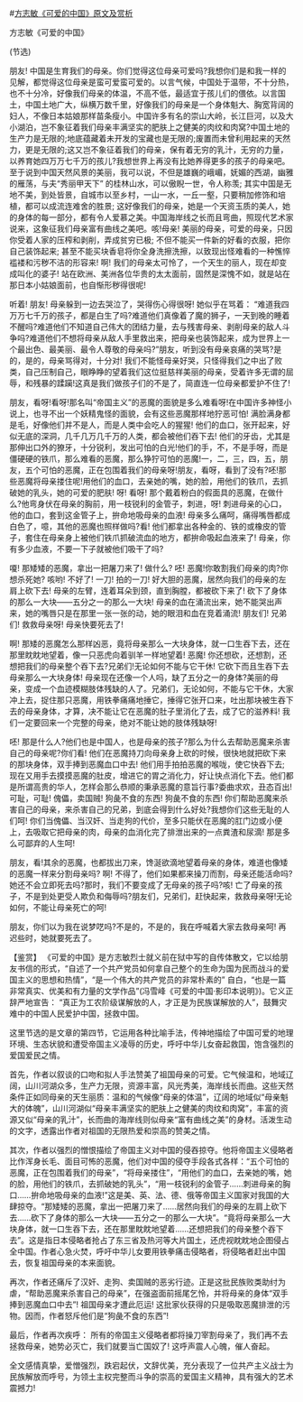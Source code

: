 #[方志敏《可爱的中国》原文及赏析](https://www.vrrw.net/wx/10057.html)

方志敏《可爱的中国》

(节选)

朋友! 中国是生育我们的母亲。你们觉得这位母亲可爱吗?我想你们是和我一样的见解，都觉得这位母亲是蛮可爱蛮可爱的。以言气候，中国处于温带，不十分热，也不十分冷，好像我们母亲的体温，不高不低，最适宜于孩儿们的偎依。以言国土，中国土地广大，纵横万数千里，好像我们的母亲是一个身体魁大、胸宽背阔的妇人，不像日本姑娘那样苗条瘦小。中国许多有名的崇山大岭，长江巨河，以及大小湖泊，岂不象征着我们母亲丰满坚实的肥肤上之健美的肉纹和肉窝?中国土地的生产力是无限的;地底蕴藏着未开发的宝藏也是无限的;废置而未曾利用起来的天然力，更是无限的;这又岂不象征着我们的母亲，保有着无穷的乳汁，无穷的力量，以养育她四万万七千万的孩儿?我想世界上再没有比她养得更多的孩子的母亲吧。至于说到中国天然风景的美丽，我可以说，不但是雄巍的峨嵋，妩媚的西湖，幽雅的雁荡，与夫“秀丽甲天下” 的桂林山水，可以傲睨一世，令人称羡; 其实中国是无地不美，到处皆景，自城市以至乡村，一山一水，一丘一壑，只要稍加修饰和培植，都可以成流连难舍的胜景; 这好像我们的母亲，她是一个天资玉质的美人，她的身体的每一部分，都有令人爱慕之美。中国海岸线之长而且弯曲，照现代艺术家说来，这象征我们母亲富有曲线之美吧。咳!母亲! 美丽的母亲，可爱的母亲，只因你受着人家的压榨和剥削，弄成贫穷已极; 不但不能买一件新的好看的衣服，把你自己装饰起来; 甚至不能买块香皂将你全身洗擦洗擦，以致现出怪难看的一种憔悴褴褛和污秽不洁的形容来! 啊! 我们的母亲太可怜了，一个天生的丽人，现在却变成叫化的婆子! 站在欧洲、美洲各位华贵的太太面前，固然是深愧不如，就是站在那日本小姑娘面前，也自惭形秽得很呢!

听着! 朋友! 母亲躲到一边去哭泣了，哭得伤心得很呀! 她似乎在骂着： “难道我四万万七千万的孩子，都是白生了吗?难道他们真像着了魔的狮子，一天到晚的睡着不醒吗?难道他们不知道自己伟大的团结力量，去与残害母亲、剥削母亲的敌人斗争吗?难道他们不想将母亲从敌人手里救出来，把母亲也装饰起来，成为世界上一个最出色、最美丽、最令人尊敬的母亲吗?”朋友，听到没有母亲哀痛的哭骂?是的，是的，母亲骂得对，十分对! 我们不能怪母亲好哭，只怪得我们之中出了败类，自己压制自己，眼睁睁的望着我们这位挺慈祥美丽的母亲，受着许多无谓的屈辱，和残暴的蹂躏!这真是我们做孩子们的不是了，简直连一位母亲都爱护不住了!

朋友，看呀!看呀!那名叫“帝国主义”的恶魔的面貌是多么难看呀!在中国许多神怪小说上，也寻不出一个妖精鬼怪的面貌，会有这些恶魔那样地狞恶可怕! 满脸满身都是毛，好像他们并不是人，而是人类中会吃人的猩猩! 他们的血口，张开起来，好似无底的深洞，几千几万几千万的人类，都会被他们吞下去! 他们的牙齿，尤其是那伸出口外的獠牙，十分锐利，发出可怕的白光!他们的手，不，不是手呀，而是僵硬硬的铁爪，那么难看的恶魔，那么狰狞可怕的恶魔!一，二，三，四，五，朋友，五个可怕的恶魔，正在包围着我们的母亲呀!朋友，看呀，看到了没有?呸!那些恶魔将母亲搂住呢!用他们的血口，去亲她的嘴，她的脸，用他们的铁爪，去抓破她的乳头，她的可爱的肥肤! 呀! 看呀! 那个戴着粉白的假面具的恶魔，在做什么?他弯身伏在母亲的胸前，用一枝锐利的金管子，刺进，呀! 刺进母亲的心口，他的血口，套到这金管子上，拚命地吸母亲的血液! 母亲多么痛呵，痛得嘴唇都成白色了，噫，其他的恶魔也照样做吗?看! 他们都拿出各种金的、铁的或橡皮的管子，套住在母亲身上被他们铁爪抓破流血的地方，都拚命吸起血液来了! 母亲，你有多少血液，不要一下子就被他们吸干了吗?

嗄! 那矮矮的恶魔，拿出一把屠刀来了! 做什么? 呸! 恶魔!你敢割我们母亲的肉?你想杀死她? 咳哟! 不好了! 一刀! 拍的一刀! 好大胆的恶魔，居然向我们的母亲的左肩上砍下去! 母亲的左臂，连着耳朵到颈，直到胸膛，都被砍下来了! 砍下了身体的那么一大块——五分之一的那么一大块! 母亲的血在涌流出来，她不能哭出声来，她的嘴唇只是在那里一张一张的动，她的眼泪和血在竞着涌流! 朋友们! 兄弟们! 救救母亲呀! 母亲快要死去了!

啊! 那矮的恶魔怎么那样凶恶，竟将母亲那么一大块身体，就一口生吞下去，还在那里眈眈地望着，像一只恶虎向着驯羊一样地望着! 恶魔! 你还想砍，还想割，还想把我们的母亲整个吞下去?兄弟们!无论如何不能与它干休! 它砍下而且生吞下去母亲那么一大块身体! 母亲现在还像一个人吗，缺了五分之一的身体?美丽的母亲，变成一个血迹模糊肢体残缺的人了。兄弟们，无论如何，不能与它干休，大家冲上去，捉住那只恶魔，用铁拳痛痛地捶它，捶得它张开口来，吐出那块被生吞下去的母亲身体，才算，决不能让它在恶魔的肚子里消化了去，成了它的滋养料! 我们一定要回来一个完整的母亲，绝对不能让她的肢体残缺呀!

呸! 那是什么人?他们也是中国人，也是母亲的孩子?那么为什么去帮助恶魔来杀害自己的母亲呢?你们看! 他们在恶魔持刀向母亲身上砍的时候，很快地就把砍下来的那块身体，双手捧到恶魔血口中去! 他们用手拍拍恶魔的喉咙，使它快吞下去; 现在又用手去摸摸恶魔的肚皮，增进它的胃之消化力，好让快点消化下去。他们都是所谓高贵的华人，怎样会那么恭顺的秉承恶魔的意旨行事?委曲求欢，丑态百出! 可耻，可耻! 傀儡，卖国贼! 狗彘不食的东西! 狗彘不食的东西! 你们帮助恶魔来杀害自己的母亲，来杀害自己的兄弟，到底会得到什么好处?我想你们这些无耻的人们呵! 你们当傀儡、当汉奸、当走狗的代价，至多只能伏在恶魔的肛门边或小便上，去吸取它把母亲的肉，母亲的血消化完了排泄出来的一点粪渣和尿滴! 那是多么可鄙弃的人生呵!

朋友，看!其余的恶魔，也都拔出刀来，馋涎欲滴地望着母亲的身体，难道也像矮的恶魔一样来分割母亲吗? 啊! 不得了，他们如果都来操刀而割，母亲还能活命吗?她还不会立即死去吗?那时，我们不要变成了无母亲的孩子吗?咳! 亡了母亲的孩子，不是到处更受人欺负和侮辱吗?朋友们，兄弟们，赶快起来，救救母亲呀!无论如何，不能让母亲死亡的呵!

朋友，你们以为我在说梦呓吗?不是的，不是的，我在呼喊着大家去救母亲呵! 再迟些时，她就要死去了。



【鉴赏】 《可爱的中国》是方志敏烈士就义前在狱中写的自传体散文，它以给朋友书信的形式，“自述了一个共产党员如何拿自己整个的生命为国为民而战斗的爱国主义的思想和热情”，“是一个伟大的共产党员的非常朴素的” 自白，“也是一篇非常真实、优美和有力量的文学作品”(冯雪峰《可爱的中国·影印本说明》)。它义正辞严地宣告： “真正为工农阶级谋解放的人，才正是为民族谋解放的人”，鼓舞灾难中的中国人民爱护中国，拯救中国。

这里节选的是文章的第四节，它运用各种比喻手法，传神地描绘了中国可爱的地理环境、生态状貌和遭受帝国主义凌辱的历史，呼吁中华儿女奋起救国，饱含强烈的爱国爱民之情。

首先，作者以叙谈的口吻和拟人手法赞美了祖国母亲的可爱。它气候温和，地域辽阔，山川河湖众多，生产力无限，资源丰富，风光秀美，海岸线长而曲。这些天然条件正如同母亲的天生丽质：温和的气候像“母亲的体温”，辽阔的地域似“母亲魁大的体魄”，山川河湖似“母亲丰满坚实的肥肤上之健美的肉纹和肉窝”，丰富的资源又似“母亲的乳汁”，长而曲的海岸线则似母亲“富有曲线之美”的身材。活泼生动的文字，透露出作者对祖国的无限热爱和崇高的赞美之情。

其次，作者以强烈的憎恨描绘了帝国主义对中国的侵吞掠夺。他将帝国主义侵略者比作浑身长毛、面目可怖的恶魔，他们对中国的侵夺手段各式各样：“五个可怕的恶魔，正在包围着我们的母亲”，“将母亲搂住”，“用他们的血口，去亲她的嘴，她的脸，用他们的铁爪，去抓破她的乳头”，“用一枝锐利的金管子……刺进母亲的胸口……拚命地吸母亲的血液!”这是美、英、法、德、俄等帝国主义国家对我国的大肆掠夺。“那矮矮的恶魔，拿出一把屠刀来了……居然向我们的母亲的左肩上砍下去……砍下了身体的那么一大块——五分之一的那么一大块”。“竟将母亲那么一大块身体，就一口生吞下去，还在那里眈眈地望着……还想把我们的母亲整个吞下去”。这是指日本侵略者抢占了东三省及热河等大片国土，还虎视眈眈地企图侵占全中国。作者心急火焚，呼吁中华儿女要用铁拳痛击侵略者，将侵略者赶出中国去，恢复祖国母亲的本来面貌。

再次，作者还痛斥了汉奸、走狗、卖国贼的恶劣行迹。正是这批民族败类助纣为虐，“帮助恶魔来杀害自己的母亲”，在强盗面前摇尾乞怜，并将母亲的身体“双手捧到恶魔血口中去”! 祖国母亲才遭此厄运! 这批家伙获得的只是吸取恶魔排泄的污物。因而，作者怒斥他们是“狗彘不食的东西”!

最后，作者再次疾呼： 所有的帝国主义侵略者都将操刀宰割母亲了，我们再不去拯救母亲，她势必灭亡，我们就要当亡国奴了! 这呼声震人心魄，催人奋起。

全文感情真挚，爱憎强烈，跌宕起伏，文辞优美，充分表现了一位共产主义战士为民族解放而呼号，为领土主权完整而斗争的崇高的爱国主义精神，具有强大的艺术震撼力!

